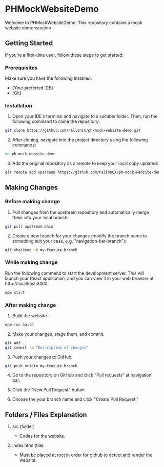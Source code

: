 # PHMockWebsiteDemo

Welcome to PHMockWebsiteDemo! This repository contains a mock website demonstration.

## Getting Started

If you're a first-time user, follow these steps to get started:

### Prerequisites

Make sure you have the following installed:

- [Your preferred IDE]
- [Git]

### Installation

1. Open your IDE's terminal and navigate to a suitable folder. Then, run the following command to clone the repository:

```bash
git clone https://github.com/PallonCX/ph-mock-website-demo.git
```

2. After cloning, navigate into the project directory using the following commands:

```bash
cd ph-mock-website-demo
```

3. Add the original repository as a remote to keep your local copy updated:

```bash
git remote add upstream https://github.com/PallonCX/ph-mock-website-demo.git
```

## Making Changes

### Before making change

1. Pull changes from the upstream repository and automatically merge them into your local branch.

```bash
git pull upstream main
```

2. Create a new branch for your changes (modify the branch name to something suit your case, e.g. "navigation-bar-branch"):

```bash
git checkout -b my-feature-branch
```

### While making change

Run the following command to start the development server. This will launch your React application, and you can view it in your web browser at http://localhost:3000.

```bash
npm start
```

### After making change

1. Build the website.

```bash
npm run build
```
  
2. Make your changes, stage them, and commit.

```bash
git add .
git commit -m "Description of changes"
```

3. Push your changes to GitHub.

```bash
git push origin my-feature-branch
```

4. Go to the repository on GitHub and click "Pull requests" at navigation bar.

5. Click the "New Pull Request" button.

6. Choose the your branch name and click "Create Pull Request." 

## Folders / Files Explanation

1. src (folder)
   - Codes for the website.

2. index.html (file)
   - Must be placed at root in order for github to detect and render the website.
